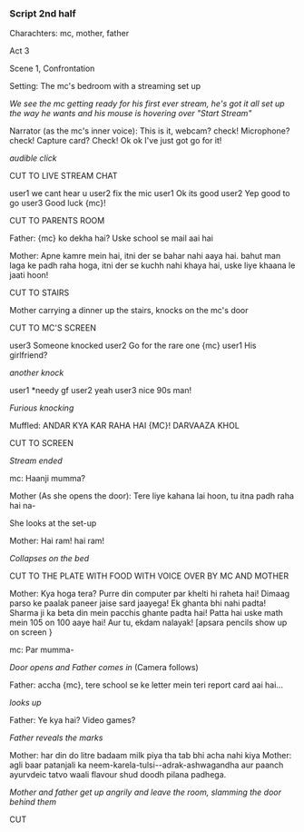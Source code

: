   ### Script 2nd half

  Charachters: mc, mother, father

  Act 3

  Scene 1, Confrontation

  Setting: The mc's bedroom with a streaming set up

  _We see the mc getting ready for his first ever stream, he's got it all set up the way he wants and his mouse is hovering over "Start Stream"_

  Narrator (as the mc's inner voice): This is it, webcam? check! Microphone? check! Capture card? Check! Ok ok I've just got go for it!

_audible click_

CUT TO LIVE STREAM CHAT

user1	we cant hear u
user2 	fix the mic
user1	Ok its good
user2	Yep good to go
user3	Good luck {mc}!

CUT TO PARENTS ROOM

Father: {mc} ko dekha hai? Uske school se mail aai hai

Mother: Apne kamre mein hai, itni der se bahar nahi aaya hai. bahut man laga ke padh raha hoga, itni der se kuchh nahi khaya hai, uske liye khaana le jaati hoon!

CUT TO STAIRS

Mother carrying a dinner up the stairs, knocks on the mc's door

CUT TO MC'S SCREEN

user3	Someone knocked
user2	Go for the rare one {mc}
user1	His girlfriend?


*another knock*

user1	\*needy gf
user2	yeah
user3	nice 90s man!

*Furious knocking*

Muffled: ANDAR KYA KAR RAHA HAI {MC}! DARVAAZA KHOL

CUT TO SCREEN

*Stream ended*

mc: Haanji mumma?

Mother (As she opens the door): Tere liye kahana lai hoon, tu itna padh raha hai na-

She looks at the set-up

Mother: Hai ram! hai ram!

*Collapses on the bed*

CUT TO THE PLATE WITH FOOD WITH VOICE OVER BY MC AND MOTHER

Mother: Kya hoga tera? Purre din computer par khelti hi raheta hai! Dimaag  parso ke paalak paneer jaise sard jaayega! Ek ghanta bhi nahi padta! Sharma ji ka beta din mein pacchis ghante padta hai! Patta hai uske math mein 105 on 100 aaye hai! Aur tu, ekdam nalayak! [apsara pencils show up on screen }

mc: Par mumma-

*Door opens and Father comes in* (Camera follows)

Father: accha {mc}, tere school se ke letter mein teri report card aai hai...

*looks up*

Father: Ye kya hai? Video games? 

*Father reveals the marks*

Mother: har din do litre badaam milk piya tha tab bhi acha nahi kiya
Mother: agli baar patanjali ka neem-karela-tulsi--adrak-ashwagandha aur paanch ayurvdeic tatvo waali  flavour shud doodh pilana padhega.

_Mother and father get up angrily and leave the room, slamming the door behind them_

CUT
